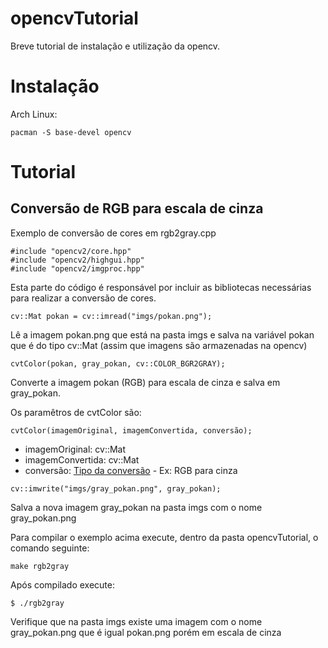# opencvTutorial
Breve tutorial de instalação e utilização da opencv.

# Instalação

Arch Linux:

```pacman -S base-devel opencv```

# Tutorial

## Conversão de RGB para escala de cinza

Exemplo de conversão de cores em rgb2gray.cpp

```
#include "opencv2/core.hpp"
#include "opencv2/highgui.hpp"
#include "opencv2/imgproc.hpp"
```

Esta parte do código é responsável por incluir as bibliotecas necessárias para realizar a conversão de cores.

```
cv::Mat pokan = cv::imread("imgs/pokan.png");
```

Lê a imagem pokan.png que está na pasta imgs e salva na variável pokan que é do tipo cv::Mat (assim que imagens são armazenadas na opencv)

```
cvtColor(pokan, gray_pokan, cv::COLOR_BGR2GRAY);
```

Converte a imagem pokan (RGB) para escala de cinza e salva em gray_pokan.

Os paramêtros de cvtColor são:

```cvtColor(imagemOriginal, imagemConvertida, conversão);```

- imagemOriginal: cv::Mat
- imagemConvertida: cv::Mat
- conversão: [Tipo da conversão](https://docs.opencv.org/3.1.0/d7/d1b/group__imgproc__misc.html#ga4e0972be5de079fed4e3a10e24ef5ef0) - Ex: RGB para cinza

```
cv::imwrite("imgs/gray_pokan.png", gray_pokan);
```

Salva a nova imagem gray_pokan na pasta imgs com o nome gray_pokan.png

Para compilar o exemplo acima execute, dentro da pasta opencvTutorial, o comando seguinte:

```make rgb2gray```

Após compilado execute:

```$ ./rgb2gray ```

Verifique que na pasta imgs existe uma imagem com o nome gray_pokan.png que é igual pokan.png porém em escala de cinza

